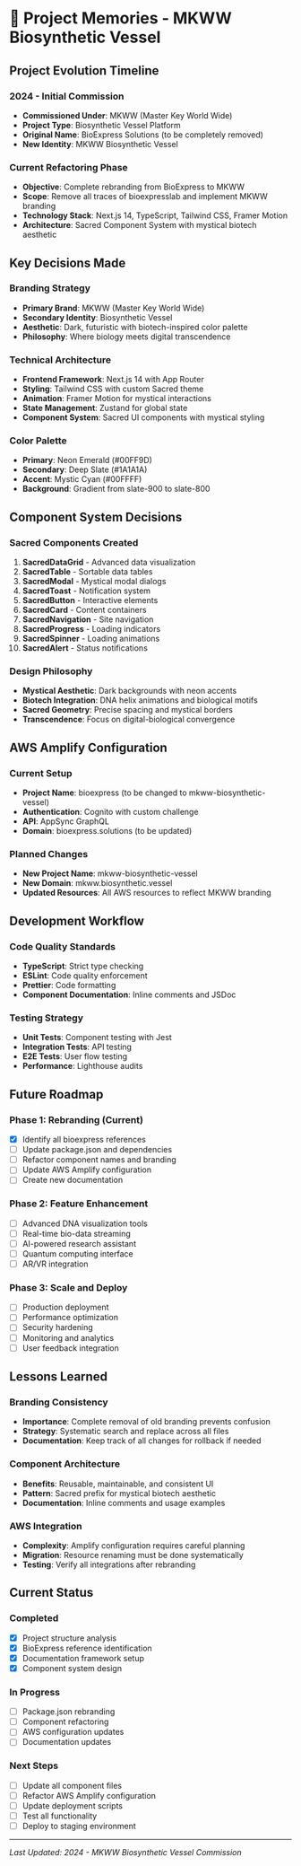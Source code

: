 # 🧠 Project Memories - MKWW Biosynthetic Vessel

## Project Evolution Timeline

### 2024 - Initial Commission
- **Commissioned Under**: MKWW (Master Key World Wide)
- **Project Type**: Biosynthetic Vessel Platform
- **Original Name**: BioExpress Solutions (to be completely removed)
- **New Identity**: MKWW Biosynthetic Vessel

### Current Refactoring Phase
- **Objective**: Complete rebranding from BioExpress to MKWW
- **Scope**: Remove all traces of bioexpresslab and implement MKWW branding
- **Technology Stack**: Next.js 14, TypeScript, Tailwind CSS, Framer Motion
- **Architecture**: Sacred Component System with mystical biotech aesthetic

## Key Decisions Made

### Branding Strategy
- **Primary Brand**: MKWW (Master Key World Wide)
- **Secondary Identity**: Biosynthetic Vessel
- **Aesthetic**: Dark, futuristic with biotech-inspired color palette
- **Philosophy**: Where biology meets digital transcendence

### Technical Architecture
- **Frontend Framework**: Next.js 14 with App Router
- **Styling**: Tailwind CSS with custom Sacred theme
- **Animation**: Framer Motion for mystical interactions
- **State Management**: Zustand for global state
- **Component System**: Sacred UI components with mystical styling

### Color Palette
- **Primary**: Neon Emerald (#00FF9D)
- **Secondary**: Deep Slate (#1A1A1A)
- **Accent**: Mystic Cyan (#00FFFF)
- **Background**: Gradient from slate-900 to slate-800

## Component System Decisions

### Sacred Components Created
1. **SacredDataGrid** - Advanced data visualization
2. **SacredTable** - Sortable data tables
3. **SacredModal** - Mystical modal dialogs
4. **SacredToast** - Notification system
5. **SacredButton** - Interactive elements
6. **SacredCard** - Content containers
7. **SacredNavigation** - Site navigation
8. **SacredProgress** - Loading indicators
9. **SacredSpinner** - Loading animations
10. **SacredAlert** - Status notifications

### Design Philosophy
- **Mystical Aesthetic**: Dark backgrounds with neon accents
- **Biotech Integration**: DNA helix animations and biological motifs
- **Sacred Geometry**: Precise spacing and mystical borders
- **Transcendence**: Focus on digital-biological convergence

## AWS Amplify Configuration

### Current Setup
- **Project Name**: bioexpress (to be changed to mkww-biosynthetic-vessel)
- **Authentication**: Cognito with custom challenge
- **API**: AppSync GraphQL
- **Domain**: bioexpress.solutions (to be updated)

### Planned Changes
- **New Project Name**: mkww-biosynthetic-vessel
- **New Domain**: mkww.biosynthetic.vessel
- **Updated Resources**: All AWS resources to reflect MKWW branding

## Development Workflow

### Code Quality Standards
- **TypeScript**: Strict type checking
- **ESLint**: Code quality enforcement
- **Prettier**: Code formatting
- **Component Documentation**: Inline comments and JSDoc

### Testing Strategy
- **Unit Tests**: Component testing with Jest
- **Integration Tests**: API testing
- **E2E Tests**: User flow testing
- **Performance**: Lighthouse audits

## Future Roadmap

### Phase 1: Rebranding (Current)
- [x] Identify all bioexpress references
- [ ] Update package.json and dependencies
- [ ] Refactor component names and branding
- [ ] Update AWS Amplify configuration
- [ ] Create new documentation

### Phase 2: Feature Enhancement
- [ ] Advanced DNA visualization tools
- [ ] Real-time bio-data streaming
- [ ] AI-powered research assistant
- [ ] Quantum computing interface
- [ ] AR/VR integration

### Phase 3: Scale and Deploy
- [ ] Production deployment
- [ ] Performance optimization
- [ ] Security hardening
- [ ] Monitoring and analytics
- [ ] User feedback integration

## Lessons Learned

### Branding Consistency
- **Importance**: Complete removal of old branding prevents confusion
- **Strategy**: Systematic search and replace across all files
- **Documentation**: Keep track of all changes for rollback if needed

### Component Architecture
- **Benefits**: Reusable, maintainable, and consistent UI
- **Pattern**: Sacred prefix for mystical biotech aesthetic
- **Documentation**: Inline comments and usage examples

### AWS Integration
- **Complexity**: Amplify configuration requires careful planning
- **Migration**: Resource renaming must be done systematically
- **Testing**: Verify all integrations after rebranding

## Current Status

### Completed
- [x] Project structure analysis
- [x] BioExpress reference identification
- [x] Documentation framework setup
- [x] Component system design

### In Progress
- [ ] Package.json rebranding
- [ ] Component refactoring
- [ ] AWS configuration updates
- [ ] Documentation updates

### Next Steps
- [ ] Update all component files
- [ ] Refactor AWS Amplify configuration
- [ ] Update deployment scripts
- [ ] Test all functionality
- [ ] Deploy to staging environment

---

*Last Updated: 2024 - MKWW Biosynthetic Vessel Commission* 